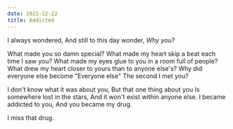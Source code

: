 ```yaml
---
date: 2022-12-22
title: Addicted
---
```


I always wondered,
And still to this day wonder,
*Why you?*

What made you so damn special?
What made my heart skip a beat each time I saw you?
What made my eyes glue to you in a room full of people?
What drew my heart closer to yours than to anyone else's?
Why did everyone else become
"Everyone else"
The second I met you?

I don't know what it was about you,
But that one thing about you
Is somewhere lost in the stars,
And it won't exist within anyone else.
I became addicted to you,
And you became my drug.

I miss that drug.
